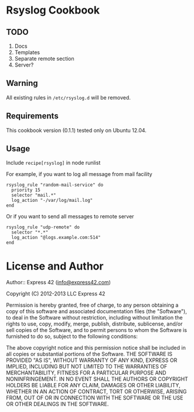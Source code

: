 Rsyslog Cookbook
======================

TODO
-----

1. Docs
2. Templates
3. Separate remote section
4. Server?

Warning
-------

All existing rules in ```/etc/rsyslog.d``` will be removed.

Requirements
------------

This cookbook version (0.1.1) tested only on Ubuntu 12.04.

Usage
-----

Include ```recipe[rsyslog]``` in node runlist

For example, if you want to log all message from mail facility

```
rsyslog_rule "random-mail-service" do
  priority 15
  selector "mail.*"
  log_action "-/var/log/mail.log"
end
```

Or if you want to send all messages to remote server

```
rsyslog_rule "udp-remote" do
  selector "*.*"
  log_action "@logs.example.com:514"
end
```

License and Author
==================

Author:: Express 42 (<info@express42.com>)

Copyright (C) 2012-2013 LLC Express 42

Permission is hereby granted, free of charge, to any person obtaining a copy of
this software and associated documentation files (the "Software"), to deal in
the Software without restriction, including without limitation the rights to
use, copy, modify, merge, publish, distribute, sublicense, and/or sell copies
of the Software, and to permit persons to whom the Software is furnished to do
so, subject to the following conditions:

The above copyright notice and this permission notice shall be included in all
copies or substantial portions of the Software.
THE SOFTWARE IS PROVIDED "AS IS", WITHOUT WARRANTY OF ANY KIND, EXPRESS OR IMPLIED, INCLUDING BUT NOT LIMITED TO THE WARRANTIES OF MERCHANTABILITY, FITNESS FOR A PARTICULAR PURPOSE AND NONINFRINGEMENT. IN NO EVENT SHALL THE AUTHORS OR COPYRIGHT HOLDERS BE LIABLE FOR ANY CLAIM, DAMAGES OR OTHER LIABILITY, WHETHER IN AN ACTION OF CONTRACT, TORT OR OTHERWISE, ARISING FROM, OUT OF OR IN CONNECTION WITH THE SOFTWARE OR THE USE OR OTHER DEALINGS IN THE SOFTWARE.

